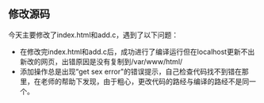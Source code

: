 ## 修改源码
今天主要修改了index.html和add.c，遇到了以下问题：
* 在修改完index.html和add.c后，成功进行了编译运行但在localhost更新不出新改的网页，出错原因是没有复制到/var/www/html/
* 添加操作总是出现“get sex error"的错误提示，自己检查代码找不到错在那里，在老师的帮助下发现，由于粗心，更改代码的路经与编译的路经不是同一个。
